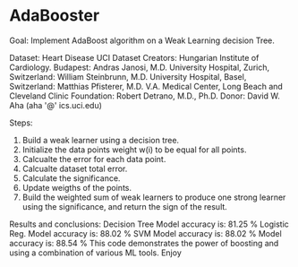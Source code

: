 # AdaBooster
Goal: Implement AdaBoost algorithm on a Weak Learning decision Tree.

Dataset: Heart Disease UCI
Dataset Creators:
Hungarian Institute of Cardiology. Budapest: Andras Janosi, M.D.
University Hospital, Zurich, Switzerland: William Steinbrunn, M.D.
University Hospital, Basel, Switzerland: Matthias Pfisterer, M.D.
V.A. Medical Center, Long Beach and Cleveland Clinic Foundation: Robert Detrano, M.D., Ph.D.
Donor: David W. Aha (aha '@' ics.uci.edu)

Steps: 
1. Build a weak learner using a decision tree.
2. Initialize the data points weight w(i) to be equal for all points.
3. Calcualte the error for each data point.
4. Calcualte dataset total error.
5. Calculate the significance.
6. Update weigths of the points.
7. Build the weighted sum of weak learners to produce one strong learner 
   using the significance, and return the sign of the result.

Results and conclusions:
Decision Tree Model accuracy is:  81.25 %
Logistic Reg. Model accuracy is:  88.02 %
SVM Model accuracy is:  88.02 %
Model accuracy is:  88.54 %
This code demonstrates the power of boosting and using a combination of various ML tools.
Enjoy
